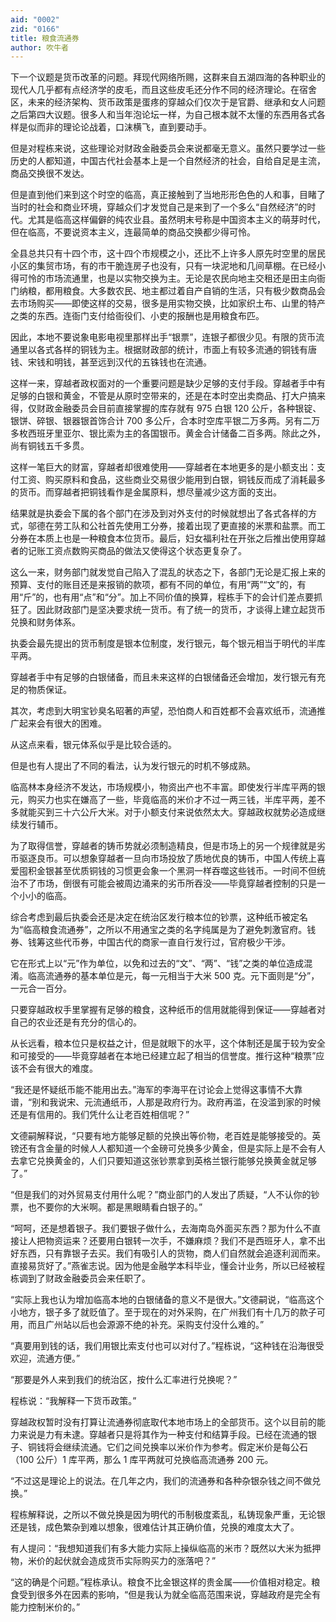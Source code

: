 ```yaml
---
aid: "0002"
zid: "0166"
title: 粮食流通券
author: 吹牛者
---
```


下一个议题是货币改革的问题。拜现代网络所赐，这群来自五湖四海的各种职业的现代人几乎都有点经济学的皮毛，而且这些皮毛还分作不同的经济理论。在宿舍区，未来的经济架构、货币政策是蛋疼的穿越众们仅次于是官爵、继承和女人问题之后第四大议题。很多人和当年泡论坛一样，为自己根本就不太懂的东西用各式各样是似而非的理论论战着，口沫横飞，直到要动手。

但是对程栋来说，这些理论对财政金融委员会来说都毫无意义。虽然只要学过一些历史的人都知道，中国古代社会基本上是一个自然经济的社会，自给自足是主流，商品交换很不发达。

但是直到他们来到这个时空的临高，真正接触到了当地形形色色的人和事，目睹了当时的社会和商业环境，穿越众们才发觉自己是来到了一个多么“自然经济”的时代。尤其是临高这样偏僻的纯农业县。虽然明末号称是中国资本主义的萌芽时代，但在临高，不要说资本主义，连最简单的商品交换都少得可怜。

全县总共只有十四个市，这十四个市规模之小，还比不上许多人原先时空里的居民小区的集贸市场，有的市干脆连房子也没有，只有一块泥地和几间草棚。在已经小得可怜的市场流通里，也是以实物交换为主。无论是农民向地主交租还是田主向衙门纳粮，都用粮食。大多数农民、地主都过着自产自销的生活，只有极少数商品会去市场购买——即使这样的交易，很多是用实物交换，比如家织土布、山里的特产之类的东西。连衙门支付给衙役们、小吏的报酬也是用粮食布匹。

因此，本地不要说象电影电视里那样出手“银票”，连银子都很少见。有限的货币流通里以各式各样的铜钱为主。根据财政部的统计，市面上有较多流通的铜钱有唐钱、宋钱和明钱，甚至远到汉代的五铢钱也在流通。

这样一来，穿越者政权面对的一个重要问题是缺少足够的支付手段。穿越者手中有足够的白银和黄金，不管是从原时空带来的，还是在本时空出卖商品、打大户搞来得，仅财政金融委员会目前直接掌握的库存就有 975 白银 120 公斤，各种银锭、银饼、碎银、银器银首饰合计 700 多公斤，合本时空库平银二万多两。另有二万多枚西班牙里亚尔、银比索为主的各国银币。黄金合计储备二百多两。除此之外，尚有铜钱五千多贯。

这样一笔巨大的财富，穿越者却很难使用——穿越者在本地更多的是小额支出：支付工资、购买原料和食品，这些商业交易很少能用到白银，铜钱反而成了消耗最多的货币。而穿越者把铜钱看作是金属原料，想尽量减少这方面的支出。

结果就是执委会下属的各个部门在涉及到对外支付的时候就想出了各式各样的方式，邬德在劳工队和公社首先使用工分券，接着出现了更直接的米票和盐票。而工分券在本质上也是一种粮食本位货币。最后，妇女福利社在开张之后推出使用穿越者的记账工资点数购买商品的做法又使得这个状态更复杂了。

这么一来，财务部门就发觉自己陷入了混乱的状态之下，各部门无论是汇报上来的预算、支付的账目还是来报销的款项，都有不同的单位，有用“两”“文”的，有用“斤”的，也有用“点”和“分”。加上不同价值的换算，程栋手下的会计们差点要抓狂了。因此财政部门是坚决要求统一货币。有了统一的货币，才谈得上建立起货币兑换和财务体系。

执委会最先提出的货币制度是银本位制度，发行银元，每个银元相当于明代的半库平两。

穿越者手中有足够的白银储备，而且未来这样的白银储备还会增加，发行银元有充足的物质保证。

其次，考虑到大明宝钞臭名昭著的声望，恐怕商人和百姓都不会喜欢纸币，流通推广起来会有很大的困难。

从这点来看，银元体系似乎是比较合适的。

但是也有人提出了不同的看法，认为发行银元的时机不够成熟。

临高林本身经济不发达，市场规模小，物资出产也不丰富。即使发行半库平两的银元，购买力也实在嫌高了一些，毕竟临高的米价才不过一两三钱，半库平两，差不多就能买到三十六公斤大米。对于小额支付来说依然太大。穿越政权就势必造成继续发行辅币。

为了取得信誉，穿越者的铸币势就必须制造精良，但是市场上的另一个规律就是劣币驱逐良币。可以想象穿越者一旦向市场投放了质地优良的铸币，中国人传统上喜爱囤积金银甚至优质铜钱的习惯更会象一个黑洞一样吞噬这些钱币。一时间不但统治不了市场，倒很有可能会被周边涌来的劣币所吞没——毕竟穿越者控制的只是一个小小的临高。

综合考虑到最后执委会还是决定在统治区发行粮本位的钞票，这种纸币被定名为“临高粮食流通券”，之所以不用通宝之类的名字纯属是为了避免刺激官府。钱券、钱筹这些代币券，中国古代的商家一直自行发行过，官府极少干涉。

它在形式上以“元”作为单位，以免和过去的“文”、“两”、“钱”之类的单位造成混淆。临高流通券的基本单位是元，每一元相当于大米 500 克。元下面则是“分”，一元合一百分。

只要穿越政权手里掌握有足够的粮食，这种纸币的信用就能得到保证——穿越者对自己的农业还是有充分的信心的。

从长远看，粮本位只是权益之计，但是就眼下的水平，这个体制还是属于较为安全和可接受的——毕竟穿越者在本地已经建立起了相当的信誉度。推行这种“粮票”应该不会有很大的难度。

“我还是怀疑纸币能不能用出去。”海军的李海平在讨论会上觉得这事情不大靠谱，“别和我说宋、元流通纸币，人那是政府行为。政府再滥，在没滥到家的时候还是有信用的。我们凭什么让老百姓相信呢？”

文德嗣解释说，“只要有地方能够足额的兑换出等价物，老百姓是能够接受的。英镑还有含金量的时候人人都知道一个金磅可兑换多少黄金，但是实际上是不会有人去拿它兑换黄金的，人们只要知道这张钞票拿到英格兰银行能够兑换黄金就足够了。”

“但是我们的对外贸易支付用什么呢？”商业部门的人发出了质疑，“人不认你的钞票，也不要你的大米啊。都是黑眼睛看白银子的。”

“呵呵，还是想着银子。我们要银子做什么，去海南岛外面买东西？那为什么不直接让人把物资运来？还要用白银转一次手，不嫌麻烦？我们不是西班牙人，拿不出好东西，只有靠银子去买。我们有吸引人的货物，商人们自然就会追逐利润而来。直接易货好了。”燕雀志说。因为他是金融学本科毕业，懂会计业务，所以已经被程栋调到了财政金融委员会来任职了。

“实际上我也认为增加临高本地的白银储备的意义不是很大。”文德嗣说，“临高这个小地方，银子多了就贬值了。至于现在的对外采购，在广州我们有十几万的款子可用，而且广州站以后也会源源不绝的补充。采购支付没什么难的。”

“真要用到钱的话，我们用银比索支付也可以对付了。”程栋说，“这种钱在沿海很受欢迎，流通方便。”

“那要是外人来到我们的统治区，按什么汇率进行兑换呢？”

程栋说：“我解释一下货币政策。”

穿越政权暂时没有打算让流通券彻底取代本地市场上的全部货币。这个以目前的能力来说是力有未逮。穿越者只是将其作为一种支付和结算手段。已经在流通的银子、铜钱将会继续流通。它们之间兑换率以米价作为参考。假定米价是每公石（100 公斤）1 库平两，那么 1 库平两就可兑换临高流通券 200 元。

“不过这是理论上的说法。在几年之内，我们的流通券和各种杂银杂钱之间不做兑换。”

程栋解释说，之所以不做兑换是因为明代的币制极度紊乱，私铸现象严重，无论银还是钱，成色繁杂到难以想象，很难估计其正确价值，兑换的难度太大了。

有人提问：“我想知道我们有多大能力实际上操纵临高的米市？既然以大米为抵押物，米价的起伏就会造成货币实际购买力的涨落吧？”

“这的确是个问题。”程栋承认。粮食不比金银这样的贵金属——价值相对稳定。粮食受到很多外在因素的影响，“但是我认为就全临高范围来说，穿越政府是完全有能力控制米价的。”
